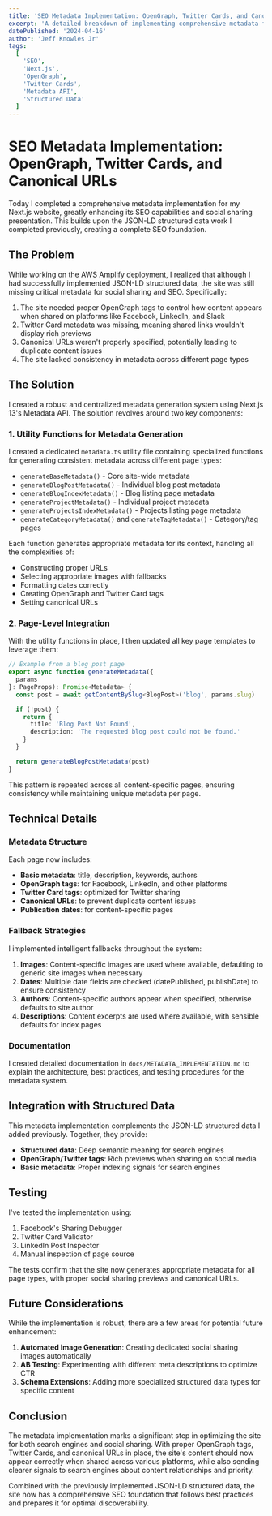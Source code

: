 ```yaml
---
title: 'SEO Metadata Implementation: OpenGraph, Twitter Cards, and Canonical URLs'
excerpt: 'A detailed breakdown of implementing comprehensive metadata for SEO optimization across the website, including social sharing tags and structured data integration.'
datePublished: '2024-04-16'
author: 'Jeff Knowles Jr'
tags:
  [
    'SEO',
    'Next.js',
    'OpenGraph',
    'Twitter Cards',
    'Metadata API',
    'Structured Data'
  ]
---
```


# SEO Metadata Implementation: OpenGraph, Twitter Cards, and Canonical URLs

Today I completed a comprehensive metadata implementation for my Next.js website, greatly enhancing its SEO capabilities and social sharing presentation. This builds upon the JSON-LD structured data work I completed previously, creating a complete SEO foundation.

## The Problem

While working on the AWS Amplify deployment, I realized that although I had successfully implemented JSON-LD structured data, the site was still missing critical metadata for social sharing and SEO. Specifically:

1. The site needed proper OpenGraph tags to control how content appears when shared on platforms like Facebook, LinkedIn, and Slack
2. Twitter Card metadata was missing, meaning shared links wouldn't display rich previews
3. Canonical URLs weren't properly specified, potentially leading to duplicate content issues
4. The site lacked consistency in metadata across different page types

## The Solution

I created a robust and centralized metadata generation system using Next.js 13's Metadata API. The solution revolves around two key components:

### 1. Utility Functions for Metadata Generation

I created a dedicated `metadata.ts` utility file containing specialized functions for generating consistent metadata across different page types:

- `generateBaseMetadata()` - Core site-wide metadata
- `generateBlogPostMetadata()` - Individual blog post metadata
- `generateBlogIndexMetadata()` - Blog listing page metadata
- `generateProjectMetadata()` - Individual project metadata
- `generateProjectsIndexMetadata()` - Projects listing page metadata
- `generateCategoryMetadata()` and `generateTagMetadata()` - Category/tag pages

Each function generates appropriate metadata for its context, handling all the complexities of:

- Constructing proper URLs
- Selecting appropriate images with fallbacks
- Formatting dates correctly
- Creating OpenGraph and Twitter Card tags
- Setting canonical URLs

### 2. Page-Level Integration

With the utility functions in place, I then updated all key page templates to leverage them:

```typescript
// Example from a blog post page
export async function generateMetadata({
  params
}: PageProps): Promise<Metadata> {
  const post = await getContentBySlug<BlogPost>('blog', params.slug)

  if (!post) {
    return {
      title: 'Blog Post Not Found',
      description: 'The requested blog post could not be found.'
    }
  }

  return generateBlogPostMetadata(post)
}
```

This pattern is repeated across all content-specific pages, ensuring consistency while maintaining unique metadata per page.

## Technical Details

### Metadata Structure

Each page now includes:

- **Basic metadata**: title, description, keywords, authors
- **OpenGraph tags**: for Facebook, LinkedIn, and other platforms
- **Twitter Card tags**: optimized for Twitter sharing
- **Canonical URLs**: to prevent duplicate content issues
- **Publication dates**: for content-specific pages

### Fallback Strategies

I implemented intelligent fallbacks throughout the system:

1. **Images**: Content-specific images are used where available, defaulting to generic site images when necessary
2. **Dates**: Multiple date fields are checked (datePublished, publishDate) to ensure consistency
3. **Authors**: Content-specific authors appear when specified, otherwise defaults to site author
4. **Descriptions**: Content excerpts are used where available, with sensible defaults for index pages

### Documentation

I created detailed documentation in `docs/METADATA_IMPLEMENTATION.md` to explain the architecture, best practices, and testing procedures for the metadata system.

## Integration with Structured Data

This metadata implementation complements the JSON-LD structured data I added previously. Together, they provide:

- **Structured data**: Deep semantic meaning for search engines
- **OpenGraph/Twitter tags**: Rich previews when sharing on social media
- **Basic metadata**: Proper indexing signals for search engines

## Testing

I've tested the implementation using:

1. Facebook's Sharing Debugger
2. Twitter Card Validator
3. LinkedIn Post Inspector
4. Manual inspection of page source

The tests confirm that the site now generates appropriate metadata for all page types, with proper social sharing previews and canonical URLs.

## Future Considerations

While the implementation is robust, there are a few areas for potential future enhancement:

1. **Automated Image Generation**: Creating dedicated social sharing images automatically
2. **AB Testing**: Experimenting with different meta descriptions to optimize CTR
3. **Schema Extensions**: Adding more specialized structured data types for specific content

## Conclusion

The metadata implementation marks a significant step in optimizing the site for both search engines and social sharing. With proper OpenGraph tags, Twitter Cards, and canonical URLs in place, the site's content should now appear correctly when shared across various platforms, while also sending clearer signals to search engines about content relationships and priority.

Combined with the previously implemented JSON-LD structured data, the site now has a comprehensive SEO foundation that follows best practices and prepares it for optimal discoverability.
